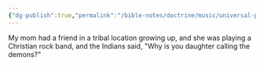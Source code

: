```yaml
---
{"dg-publish":true,"permalink":"/bible-notes/doctrine/music/universal-perception-of-evil-in-music-accross-cultures/","created":"Sep 29, 2018, 1:32 PM","updated":"Oct 03, 2018, 12:11 PM"}
---
```



My mom had a friend in a tribal location growing up, and she was playing a Christian rock band, and the Indians said, "Why is you daughter calling the demons?"


